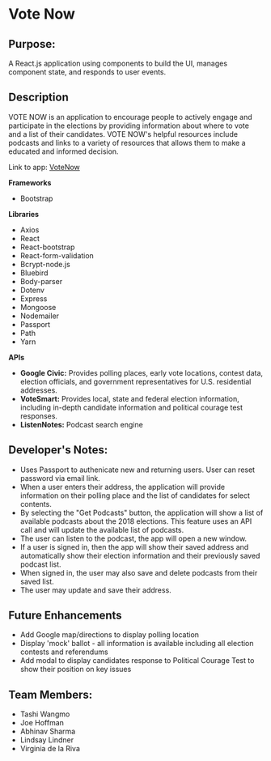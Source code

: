 # Vote Now

## Purpose: ##

A React.js application using components to build the UI, manages component state, and responds to user events. 

## Description ##
VOTE NOW is an application to encourage people to actively engage and participate in the elections by providing information about where to vote and a list of their candidates. VOTE NOW's helpful resources include podcasts and links to a variety of resources that allows them to make a educated and informed decision.

Link to app: [VoteNow](https://immense-wave-55962.herokuapp.com/)

**Frameworks**
* Bootstrap

**Libraries**
* Axios
* React
* React-bootstrap
* React-form-validation
* Bcrypt-node.js
* Bluebird
* Body-parser
* Dotenv
* Express
* Mongoose
* Nodemailer
* Passport
* Path
* Yarn

**APIs**
* **Google Civic:** Provides polling places, early vote locations, contest data, election officials, and government representatives for U.S. residential addresses.
* **VoteSmart:** Provides local, state and federal election information, including in-depth candidate information and political courage test responses.
* **ListenNotes:** Podcast search engine

## Developer's Notes: ##
* Uses Passport to authenicate new and returning users. User can reset password via email link.
* When a user enters their address, the application will provide information on their polling place and the list of candidates for select contents.
* By selecting the "Get Podcasts" button, the application will show a list of available podcasts about the 2018 elections. This feature uses an API call and will update the available list of podcasts.
* The user can listen to the podcast, the app will open a new window.
* If a user is signed in, then the app will show their saved address and automatically show their election information and their previously saved podcast list.
* When signed in, the user may also save and delete podcasts from their saved list.
* The user may update and save their address.

## Future Enhancements ##
* Add Google map/directions to display polling location
* Display 'mock' ballot - all information is available including all election contests and referendums
* Add modal to display candidates response to Political Courage Test to show their position on key issues

## Team Members: ##
* Tashi Wangmo
* Joe Hoffman
* Abhinav Sharma
* Lindsay Lindner
* Virginia de la Riva
